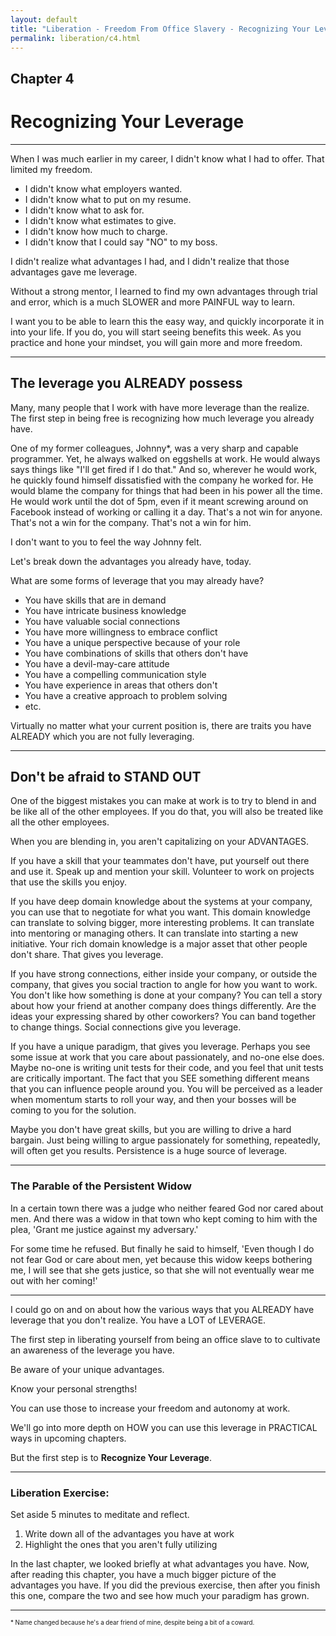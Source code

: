 ```yaml
---
layout: default
title: "Liberation - Freedom From Office Slavery - Recognizing Your Leverage"
permalink: liberation/c4.html
---
```


## Chapter 4
# Recognizing Your Leverage

----

When I was much earlier in my career, I didn't know what I had to offer. That limited my freedom. 

- I didn't know what employers wanted.
- I didn't know what to put on my resume.
- I didn't know what to ask for.
- I didn't know what estimates to give.
- I didn't know how much to charge.
- I didn't know that I could say "NO" to my boss.

I didn't realize what advantages I had, and I didn't realize that those advantages gave me leverage.

Without a strong mentor, I learned to find my own advantages through trial and error, which is a much SLOWER and more PAINFUL way to learn.

I want you to be able to learn this the easy way, and quickly incorporate it in into your life. If you do, you will start seeing benefits this week. As you practice and hone your mindset, you will gain more and more freedom. 

----

## The leverage you ALREADY possess

Many, many people that I work with have more leverage than the realize. The first step in being free is recognizing how much leverage you already have.

One of my former colleagues, Johnny*, was a very sharp and capable programmer. Yet, he always walked on eggshells at work. He would always says things like "I'll get fired if I do that." And so, wherever he would work, he quickly found himself dissatisfied with the company he worked for. He would blame the company for things that had been in his power all the time. He would work until the dot of 5pm, even if it meant screwing around on Facebook instead of working or calling it a day. That's a not win for anyone. That's not a win for the company. That's not a win for him. 

I don't want to you to feel the way Johnny felt. 

Let's break down the advantages you already have, today.

What are some forms of leverage that you may already have?

- You have skills that are in demand
- You have intricate business knowledge
- You have valuable social connections 
- You have more willingness to embrace conflict
- You have a unique perspective because of your role
- You have combinations of skills that others don't have
- You have a devil-may-care attitude
- You have a compelling communication style
- You have experience in areas that others don't
- You have a creative approach to problem solving
- etc.

Virtually no matter what your current position is, there are traits you have ALREADY which you are not fully leveraging.

----

## Don't be afraid to STAND OUT

One of the biggest mistakes you can make at work is to try to blend in and be like all of the other employees. If you do that, you will also be treated like all the other employees.

When you are blending in, you aren't capitalizing on your ADVANTAGES.

If you have a skill that your teammates don't have, put yourself out there and use it. Speak up and mention your skill. Volunteer to work on projects that use the skills you enjoy. 

If you have deep domain knowledge about the systems at your company, you can use that to negotiate for what you want. This domain knowledge can translate to solving bigger, more interesting problems. It can translate into mentoring or managing others. It can translate into starting a new initiative. Your rich domain knowledge is a major asset that other people don't share. That gives you leverage.

If you have strong connections, either inside your company, or outside the company, that gives you social traction to angle for how you want to work. You don't like how something is done at your company? You can tell a story about how your friend at another company does things differently. Are the ideas your expressing shared by other coworkers? You can band together to change things. Social connections give you leverage.

If you have a unique paradigm, that gives you leverage. Perhaps you see some issue at work that you care about passionately, and no-one else does. Maybe no-one is writing unit tests for their code, and you feel that unit tests are critically important. The fact that you SEE something different means that you can influence people around you. You will be perceived as a leader when momentum starts to roll your way, and then your bosses will be coming to you for the solution. 

Maybe you don't have great skills, but you are willing to drive a hard bargain. Just being willing to argue passionately for something, repeatedly, will often get you results. Persistence is a huge source of leverage. 

----

### The Parable of the Persistent Widow

In a certain town there was a judge who neither feared God nor cared about men. And there was a widow in that town who kept coming to him with the plea, 'Grant me justice against my adversary.'

For some time he refused. But finally he said to himself, 'Even though I do not fear God or care about men, yet because this widow keeps bothering me, I will see that she gets justice, so that she will not eventually wear me out with her coming!'

----

I could go on and on about how the various ways that you ALREADY have leverage that you don't realize. You have a LOT of LEVERAGE.

The first step in liberating yourself from being an office slave to to cultivate an awareness of the leverage you have. 

Be aware of your unique advantages. 

Know your personal strengths!

You can use those to increase your freedom and autonomy at work. 

We'll go into more depth on HOW you can use this leverage in PRACTICAL ways in upcoming chapters. 

But the first step is to **Recognize Your Leverage**.

----

### Liberation Exercise:

Set aside 5 minutes to meditate and reflect.
1. Write down all of the advantages you have at work
2. Highlight the ones that you aren't fully utilizing

In the last chapter, we looked briefly at what advantages you have.
Now, after reading this chapter, you have a much bigger picture of the advantages you have.
If you did the previous exercise, then after you finish this one, compare the two and see how much your paradigm has grown.

----

<sub><sup>\* Name changed because he's a dear friend of mine, despite being a bit of a coward.</sup></sub>
